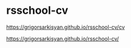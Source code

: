 # rsschool-cv

https://grigorsarkisyan.github.io/rsschool-cv/cv

https://grigorsarkisyan.github.io/rsschool-cv/

